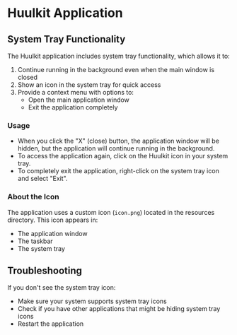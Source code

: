 # Huulkit Application

## System Tray Functionality

The Huulkit application includes system tray functionality, which allows it to:

1. Continue running in the background even when the main window is closed
2. Show an icon in the system tray for quick access
3. Provide a context menu with options to:
   - Open the main application window
   - Exit the application completely

### Usage

- When you click the "X" (close) button, the application window will be hidden, but the application will continue running in the background.
- To access the application again, click on the Huulkit icon in your system tray.
- To completely exit the application, right-click on the system tray icon and select "Exit".

### About the Icon

The application uses a custom icon (`icon.png`) located in the resources directory. This icon appears in:
- The application window
- The taskbar
- The system tray

## Troubleshooting

If you don't see the system tray icon:
- Make sure your system supports system tray icons
- Check if you have other applications that might be hiding system tray icons
- Restart the application
